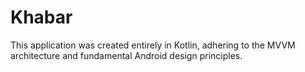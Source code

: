 # Khabar
This application was created entirely in Kotlin, adhering to the MVVM architecture and fundamental Android design principles.
